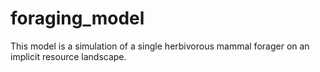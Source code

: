 # foraging_model


This model is a simulation of a single herbivorous mammal forager on an implicit resource landscape. 

